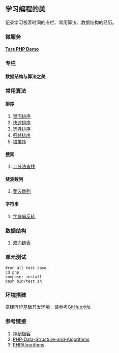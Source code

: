 ## 学习编程的美
记录学习极客时间的专栏、常用算法、数据结构的经历。

### 微服务

#### [Tars PHP Demo](./micro-service/tars/tars-php-demo)

### 专栏

#### 数据结构与算法之美

### 常用算法

#### 排序
1. [冒泡排序](./php/src/Algorithm/Sort/BubbleSort.php)
2. [快速排序](./php/src/Algorithm/Sort/QuickSort.php)
3. [选择排序](./php/src/Algorithm/Sort/SelectSort.php)
4. [归并排序](./php/src/Algorithm/Sort/MergeSort.php)
5. [堆排序](./php/src/Algorithm/Sort/HeapSort.php)

#### 搜索
1. [二分法查找](./php/src/Algorithm/Search/Binary.php)

#### 斐波数列
1. [斐波数列](./php/src/Algorithm/Math/Fibonacci.php)

#### 字符串
1. [字符串反转](./php/src/Algorithm/String/Reverse.php)

### 数据结构
1. [双向链表](./php/src/DataStructrue/LinkedList/DoublyLinkedList.php)

### 单元测试
```
#run all test case
cd php
composer install
bash bin/test.sh
```

### 环境搭建
搭建PHP基础开发环境，请参考[GitHub地址](https://github.com/geekwho11/docker.xbc.me)

### 参考链接
1. [神秘极客](https://xbc.me/)
2. [PHP-Data-Structure-and-Algorithms](https://github.com/mirahman/PHP-Data-Structure-and-Algorithms)
3. [PHPAlgorithms](https://github.com/doganoo/PHPAlgorithms)

